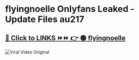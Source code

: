 
 # flyingnoelle Onlyfans Leaked - Update Files au217

## <h2><a href="https://clipsfans.com/flyingnoelle&ref=git">🔗 Click to LINKS ⏩⏩ 👉 🟢 flyingnoelle </a></h2>

<a href="https://clipsfans.com/flyingnoelle&ref=git" rel="nofollow" data-target="animated-image.originalLink"><img src="https://i.ibb.co.com/xMMVF88/686577567.gif" alt="Viral Video Original" style="max-width: 100%; display: inline-block;" data-target="animated-image.originalImage"></a>

